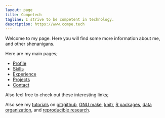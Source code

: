 ```yaml
---
layout: page
title: Competech
tagline: I strive to be competent in technology.
description: https://www.compe.tech
---
```


Welcome to my page. Here you will find some more information about me, and other shenanigans. 

Here are my main pages;

- [Profile](pages/profile.html)
- [Skills](pages/independent_site.html)
- [Experience](pages/user_site.html)
- [Projects](pages/project_site.html)
- [Contact](pages/nojekyll.html)

Also feel free to check out these interesting links;

Also see my [tutorials](https://kbroman.org/pages/tutorials) on
[git/github](https://kbroman.org/github_tutorial),
[GNU make](https://kbroman.org/minimal_make),
[knitr](https://kbroman.org/knitr_knutshell),
[R packages](https://kbroman.org/pkg_primer),
[data organization](https://kbroman.org/dataorg),
and [reproducible research](https://kbroman.org/steps2rr).

